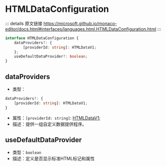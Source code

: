 # HTMLDataConfiguration

<backTop />
        
::: details 原文链接
https://microsoft.github.io/monaco-editor/docs.html#interfaces/languages.html.HTMLDataConfiguration.html
:::

```ts
interface HTMLDataConfiguration {
    dataProviders?: {
        [providerId: string]: HTMLDataV1;
    };
    useDefaultDataProvider?: boolean;
}
```

## dataProviders
- 类型：
```ts
dataProviders?: {
    [providerId: string]: HTMLDataV1;
}
```
- 属性：`[providerId: string]`: [HTMLDataV1](/api/languages/html/HTMLDataV1.html);
- 描述：提供一组自定义数据提供程序。

## useDefaultDataProvider
- 类型：`boolean`
- 描述：定义是否显示标准HTML标记和属性

